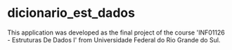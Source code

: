 # dicionario_est_dados
This application was developed as the final project of the course 'INF01126 - Estruturas De Dados I' from Universidade Federal do Rio Grande do Sul.  

